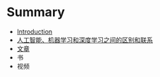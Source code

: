 # Summary

* [Introduction](README.md)
* [人工智能、机器学习和深度学习之间的区别和联系](chapter1.md)
* [文章](wen-zhang.md)
* 书
* 视频

